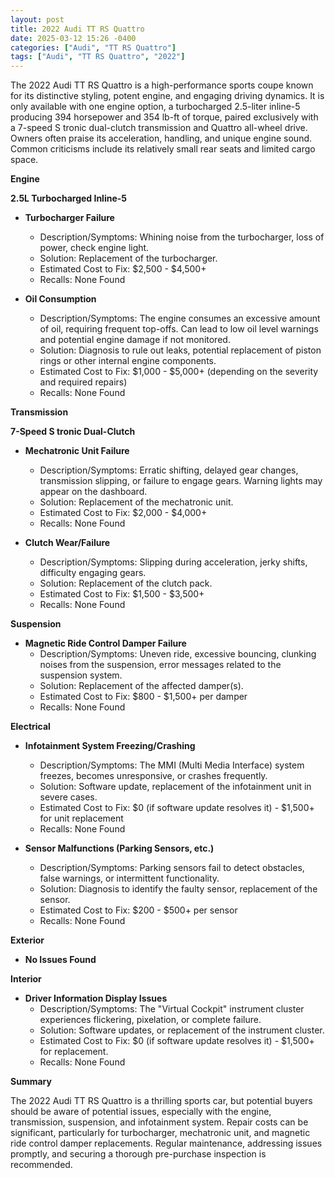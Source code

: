 ```yaml
---
layout: post
title: 2022 Audi TT RS Quattro
date: 2025-03-12 15:26 -0400
categories: ["Audi", "TT RS Quattro"]
tags: ["Audi", "TT RS Quattro", "2022"]
---
```

The 2022 Audi TT RS Quattro is a high-performance sports coupe known for its distinctive styling, potent engine, and engaging driving dynamics. It is only available with one engine option, a turbocharged 2.5-liter inline-5 producing 394 horsepower and 354 lb-ft of torque, paired exclusively with a 7-speed S tronic dual-clutch transmission and Quattro all-wheel drive. Owners often praise its acceleration, handling, and unique engine sound. Common criticisms include its relatively small rear seats and limited cargo space.

**Engine**

**2.5L Turbocharged Inline-5**

* **Turbocharger Failure**
    * Description/Symptoms: Whining noise from the turbocharger, loss of power, check engine light.
    * Solution: Replacement of the turbocharger.
    * Estimated Cost to Fix: $2,500 - $4,500+
    * Recalls: None Found

* **Oil Consumption**
    * Description/Symptoms: The engine consumes an excessive amount of oil, requiring frequent top-offs. Can lead to low oil level warnings and potential engine damage if not monitored.
    * Solution: Diagnosis to rule out leaks, potential replacement of piston rings or other internal engine components.
    * Estimated Cost to Fix: $1,000 - $5,000+ (depending on the severity and required repairs)
    * Recalls: None Found

**Transmission**

**7-Speed S tronic Dual-Clutch**

* **Mechatronic Unit Failure**
    * Description/Symptoms: Erratic shifting, delayed gear changes, transmission slipping, or failure to engage gears. Warning lights may appear on the dashboard.
    * Solution: Replacement of the mechatronic unit.
    * Estimated Cost to Fix: $2,000 - $4,000+
    * Recalls: None Found

* **Clutch Wear/Failure**
    * Description/Symptoms: Slipping during acceleration, jerky shifts, difficulty engaging gears.
    * Solution: Replacement of the clutch pack.
    * Estimated Cost to Fix: $1,500 - $3,500+
    * Recalls: None Found

**Suspension**

* **Magnetic Ride Control Damper Failure**
    * Description/Symptoms: Uneven ride, excessive bouncing, clunking noises from the suspension, error messages related to the suspension system.
    * Solution: Replacement of the affected damper(s).
    * Estimated Cost to Fix: $800 - $1,500+ per damper
    * Recalls: None Found

**Electrical**

* **Infotainment System Freezing/Crashing**
    * Description/Symptoms: The MMI (Multi Media Interface) system freezes, becomes unresponsive, or crashes frequently.
    * Solution: Software update, replacement of the infotainment unit in severe cases.
    * Estimated Cost to Fix: $0 (if software update resolves it) - $1,500+ for unit replacement
    * Recalls: None Found

* **Sensor Malfunctions (Parking Sensors, etc.)**
    * Description/Symptoms: Parking sensors fail to detect obstacles, false warnings, or intermittent functionality.
    * Solution: Diagnosis to identify the faulty sensor, replacement of the sensor.
    * Estimated Cost to Fix: $200 - $500+ per sensor
    * Recalls: None Found

**Exterior**

* **No Issues Found**

**Interior**

* **Driver Information Display Issues**
    * Description/Symptoms: The "Virtual Cockpit" instrument cluster experiences flickering, pixelation, or complete failure.
    * Solution: Software updates, or replacement of the instrument cluster.
    * Estimated Cost to Fix: $0 (if software update resolves it) - $1,500+ for replacement.
    * Recalls: None Found

**Summary**

The 2022 Audi TT RS Quattro is a thrilling sports car, but potential buyers should be aware of potential issues, especially with the engine, transmission, suspension, and infotainment system. Repair costs can be significant, particularly for turbocharger, mechatronic unit, and magnetic ride control damper replacements. Regular maintenance, addressing issues promptly, and securing a thorough pre-purchase inspection is recommended.


